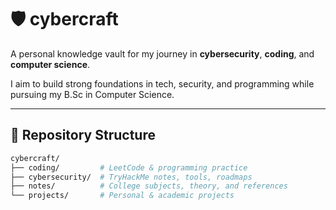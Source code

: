 # 🛡️ cybercraft

A personal knowledge vault for my journey in **cybersecurity**, **coding**, and **computer science**.

I aim to build strong foundations in tech, security, and programming while pursuing my B.Sc in Computer Science.  

---

## 📁 Repository Structure

```bash
cybercraft/
├── coding/         # LeetCode & programming practice
├── cybersecurity/  # TryHackMe notes, tools, roadmaps
├── notes/          # College subjects, theory, and references
└── projects/       # Personal & academic projects
